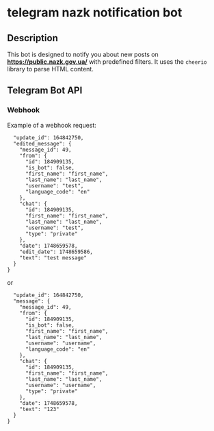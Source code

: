 # telegram nazk notification bot

## Description

This bot is designed to notify you about new posts on **https://public.nazk.gov.ua/** with predefined filters.
It uses the `cheerio` library to parse HTML content.

## Telegram Bot API

### Webhook

Example of a webhook request:

```{
  "update_id": 164842750,
  "edited_message": {
    "message_id": 49,
    "from": {
      "id": 184909135,
      "is_bot": false,
      "first_name": "first_name",
      "last_name": "last_name",
      "username": "test",
      "language_code": "en"
    },
    "chat": {
      "id": 184909135,
      "first_name": "first_name",
      "last_name": "last_name",
      "username": "test",
      "type": "private"
    },
    "date": 1748659578,
    "edit_date": 1748659586,
    "text": "test message"
  }
}
```
or 
```{
  "update_id": 164842750,
  "message": {
    "message_id": 49,
    "from": {
      "id": 184909135,
      "is_bot": false,
      "first_name": "first_name",
      "last_name": "last_name",
      "username": "username",
      "language_code": "en"
    },
    "chat": {
      "id": 184909135,
      "first_name": "first_name",
      "last_name": "last_name",
      "username": "username",
      "type": "private"
    },
    "date": 1748659578,
    "text": "123"
  }
}
```

